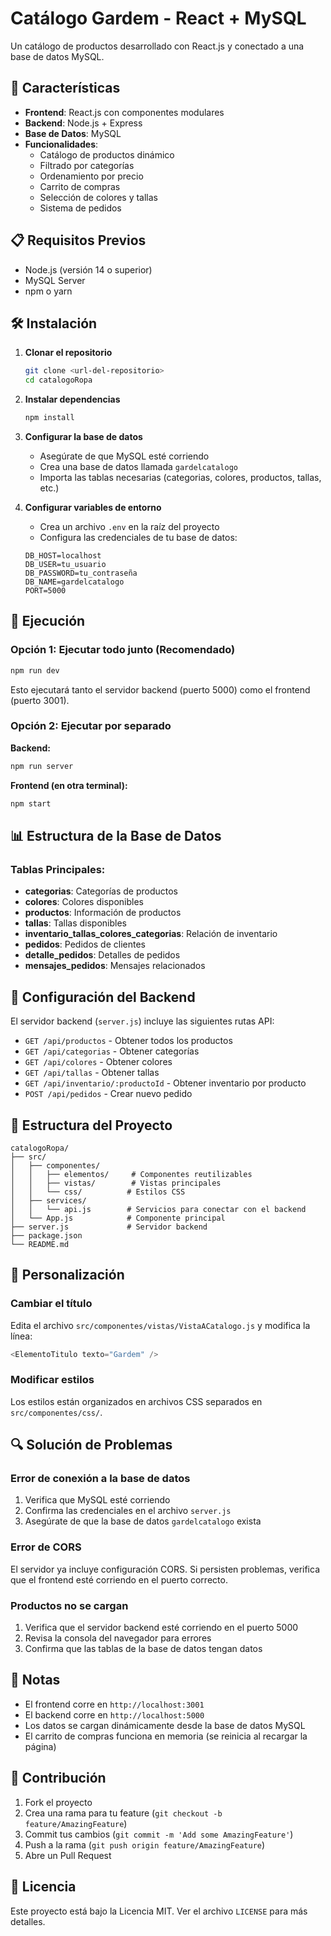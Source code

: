 # Catálogo Gardem - React + MySQL

Un catálogo de productos desarrollado con React.js y conectado a una base de datos MySQL.

## 🚀 Características

- **Frontend**: React.js con componentes modulares
- **Backend**: Node.js + Express
- **Base de Datos**: MySQL
- **Funcionalidades**:
  - Catálogo de productos dinámico
  - Filtrado por categorías
  - Ordenamiento por precio
  - Carrito de compras
  - Selección de colores y tallas
  - Sistema de pedidos

## 📋 Requisitos Previos

- Node.js (versión 14 o superior)
- MySQL Server
- npm o yarn

## 🛠️ Instalación

1. **Clonar el repositorio**
   ```bash
   git clone <url-del-repositorio>
   cd catalogoRopa
   ```

2. **Instalar dependencias**
   ```bash
   npm install
   ```

3. **Configurar la base de datos**
   - Asegúrate de que MySQL esté corriendo
   - Crea una base de datos llamada `gardelcatalogo`
   - Importa las tablas necesarias (categorias, colores, productos, tallas, etc.)

4. **Configurar variables de entorno**
   - Crea un archivo `.env` en la raíz del proyecto
   - Configura las credenciales de tu base de datos:
   ```
   DB_HOST=localhost
   DB_USER=tu_usuario
   DB_PASSWORD=tu_contraseña
   DB_NAME=gardelcatalogo
   PORT=5000
   ```

## 🚀 Ejecución

### Opción 1: Ejecutar todo junto (Recomendado)
```bash
npm run dev
```
Esto ejecutará tanto el servidor backend (puerto 5000) como el frontend (puerto 3001).

### Opción 2: Ejecutar por separado

**Backend:**
```bash
npm run server
```

**Frontend (en otra terminal):**
```bash
npm start
```

## 📊 Estructura de la Base de Datos

### Tablas Principales:
- **categorias**: Categorías de productos
- **colores**: Colores disponibles
- **productos**: Información de productos
- **tallas**: Tallas disponibles
- **inventario_tallas_colores_categorias**: Relación de inventario
- **pedidos**: Pedidos de clientes
- **detalle_pedidos**: Detalles de pedidos
- **mensajes_pedidos**: Mensajes relacionados

## 🔧 Configuración del Backend

El servidor backend (`server.js`) incluye las siguientes rutas API:

- `GET /api/productos` - Obtener todos los productos
- `GET /api/categorias` - Obtener categorías
- `GET /api/colores` - Obtener colores
- `GET /api/tallas` - Obtener tallas
- `GET /api/inventario/:productoId` - Obtener inventario por producto
- `POST /api/pedidos` - Crear nuevo pedido

## 📁 Estructura del Proyecto

```
catalogoRopa/
├── src/
│   ├── componentes/
│   │   ├── elementos/     # Componentes reutilizables
│   │   ├── vistas/        # Vistas principales
│   │   └── css/          # Estilos CSS
│   ├── services/
│   │   └── api.js        # Servicios para conectar con el backend
│   └── App.js            # Componente principal
├── server.js             # Servidor backend
├── package.json
└── README.md
```

## 🎨 Personalización

### Cambiar el título
Edita el archivo `src/componentes/vistas/VistaACatalogo.js` y modifica la línea:
```javascript
<ElementoTitulo texto="Gardem" />
```

### Modificar estilos
Los estilos están organizados en archivos CSS separados en `src/componentes/css/`.

## 🔍 Solución de Problemas

### Error de conexión a la base de datos
1. Verifica que MySQL esté corriendo
2. Confirma las credenciales en el archivo `server.js`
3. Asegúrate de que la base de datos `gardelcatalogo` exista

### Error de CORS
El servidor ya incluye configuración CORS. Si persisten problemas, verifica que el frontend esté corriendo en el puerto correcto.

### Productos no se cargan
1. Verifica que el servidor backend esté corriendo en el puerto 5000
2. Revisa la consola del navegador para errores
3. Confirma que las tablas de la base de datos tengan datos

## 📝 Notas

- El frontend corre en `http://localhost:3001`
- El backend corre en `http://localhost:5000`
- Los datos se cargan dinámicamente desde la base de datos MySQL
- El carrito de compras funciona en memoria (se reinicia al recargar la página)

## 🤝 Contribución

1. Fork el proyecto
2. Crea una rama para tu feature (`git checkout -b feature/AmazingFeature`)
3. Commit tus cambios (`git commit -m 'Add some AmazingFeature'`)
4. Push a la rama (`git push origin feature/AmazingFeature`)
5. Abre un Pull Request

## 📄 Licencia

Este proyecto está bajo la Licencia MIT. Ver el archivo `LICENSE` para más detalles.
